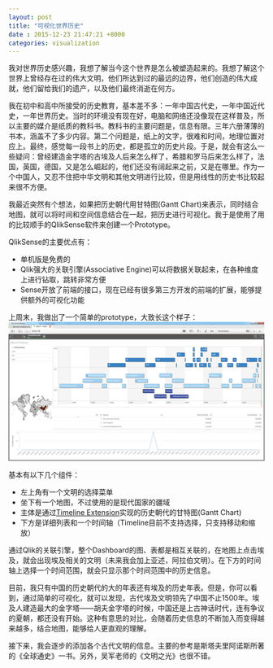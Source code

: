 ```yaml
---
layout: post
title: "可视化世界历史"
date : 2015-12-23 21:47:21 +8000
categories: visualization
---
```


我对世界历史感兴趣，我想了解当今这个世界是怎么被塑造起来的。我想了解这个世界上曾经存在过的伟大文明，他们所达到过的最远的边界，他们创造的伟大成就，他们留给我们的遗产，以及他们最终消逝在何方。

我在初中和高中所接受的历史教育，基本差不多：一年中国古代史，一年中国近代史，一年世界历史。当时的环境没有现在好，电脑和网络还没像现在这样普及，所以主要的媒介是纸质的教科书。教科书的主要问题是，信息有限。三年六册薄薄的书本，涵盖不了多少内容。第二个问题是，纸上的文字，很难和时间，地理位置对应上。最终，感觉每一段书上的历史，都是孤立的历史片段。于是，就会有这么一些疑问：曾经建造金字塔的古埃及人后来怎么样了，希腊和罗马后来怎么样了，法国，英国，德国，又是怎么崛起的，他们还没有阔起来之前，又是在哪里。作为一个中国人，又忍不住把中华文明和其他文明进行比较，但是用线性的历史书比较起来很不方便。

我最近突然有个想法，如果把历史朝代用甘特图(Gantt Chart)来表示，同时结合地图，就可以将时间和空间信息结合在一起，把历史进行可视化。我于是使用了用的比较顺手的QlikSense软件来创建一个Prototype。

QlikSense的主要优点有：

- 单机版是免费的
- Qlik强大的关联引擎(Associative Engine)可以将数据关联起来，在各种维度上进行钻取，跳转非常方便
- Sense开放了前端的接口，现在已经有很多第三方开发的前端的扩展，能够提供额外的可视化功能

上周末，我做出了一个简单的prototype，大致长这个样子：
![WorldHistory](./image/WorldHistory.png)

基本有以下几个组件：

- 左上角有一个文明的选择菜单
- 坐下有一个地图，不过使用的是现代国家的疆域
- 主体是通过[Timeline Extension](https://github.com/ralfbecher/QlikSense_Extension_Timeline)实现的历史朝代的甘特图(Gantt Chart)
- 下方是详细列表和一个时间轴（Timeline目前不支持选择，只支持移动和缩放）

通过Qlik的关联引擎，整个Dashboard的图、表都是相互关联的，在地图上点击埃及，就会出现埃及相关的文明（未来我会加上亚述，阿拉伯文明）。在下方的时间轴上选择一个时间范围，就会只显示那个时间范围中的历史信息。

目前，我只有中国的历史朝代的大的年表还有埃及的历史年表。但是，你可以看到，通过简单的可视化，就可以发现，古代埃及文明领先了中国不止1500年。埃及人建造最大的金字塔——胡夫金字塔的时候，中国还是上古神话时代，连有争议的夏朝，都还没有开始。这种有意思的对比，会随着历史信息的不断加入而变得越来越多，结合地图，能够给人更直观的理解。

接下来，我会逐步的添加各个古代文明的信息。主要的参考是斯塔夫里阿诺斯所著的《全球通史》一书。另外，吴军老师的《文明之光》也很不错。
